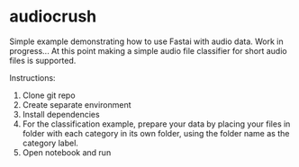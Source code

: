# audiocrush

Simple example demonstrating how to use Fastai with audio data. Work in progress... At this point making a simple audio file classifier for short audio files is supported.

Instructions:

1. Clone git repo
2. Create separate environment
3. Install dependencies
4. For the classification example, prepare your data by placing your files in folder with each category in its own folder, using the folder name as the category label.
5. Open notebook and run
